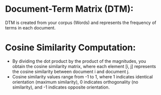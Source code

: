 # Document-Term Matrix (DTM):
DTM is created from your corpus (Words) and represents the frequency of terms in each document.

# Cosine Similarity Computation:
- By dividing the dot product by the product of the magnitudes, you obtain the cosine similarity matrix, where each element [i, j] represents the cosine similarity between document i and document j.
- Cosine similarity values range from -1 to 1, where 1 indicates identical orientation (maximum similarity), 0 indicates orthogonality (no similarity), and -1 indicates opposite orientation.